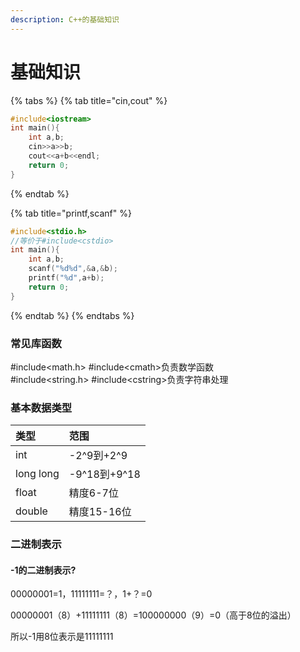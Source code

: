 ```yaml
---
description: C++的基础知识
---
```


# 基础知识

{% tabs %}
{% tab title="cin,cout" %}
```cpp
#include<iostream>
int main(){
    int a,b;
    cin>>a>>b;
    cout<<a+b<<endl;
    return 0;
}
```
{% endtab %}

{% tab title="printf,scanf" %}
```cpp
#include<stdio.h>
//等价于#include<cstdio>
int main(){
    int a,b;
    scanf("%d%d",&a,&b);
    printf("%d",a+b);
    return 0;
}
```
{% endtab %}
{% endtabs %}

### 常见库函数

\#include&lt;math.h&gt;    \#include&lt;cmath&gt;负责数学函数  
\#include&lt;string.h&gt;    \#include&lt;cstring&gt;负责字符串处理

### 基本数据类型

| 类型 | 范围 |
| :--- | :--- |
| int | -2^9到+2^9 |
| long long | -9^18到+9^18 |
| float | 精度6-7位 |
| double | 精度15-16位 |

### 二进制表示

#### -1的二进制表示?

00000001=1，11111111=？，1+？=0

00000001（8）+11111111（8）=100000000（9）=0（高于8位的溢出）

所以-1用8位表示是11111111




